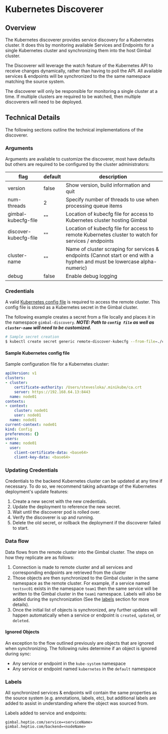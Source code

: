 # Kubernetes Discoverer

## Overview

The Kubernetes discoverer provides service discovery for a Kubernetes cluster. It does this by monitoring available Services and Endpoints for a single Kubernetes cluster and synchronizing them into the host Gimbal cluster.

The Discoverer will leverage the watch feature of the Kubernetes API to receive changes dynamically, rather than having to poll the API. All available services & endpoints will be synchronized to the the same namespace matching the source system.

The discoverer will only be responsible for monitoring a single cluster at a time. If multiple clusters are required to be watched, then multiple discoverers will need to be deployed.

## Technical Details

The following sections outline the technical implementations of the discoverer.

### Arguments

Arguments are available to customize the discoverer, most have defaults but others are required to be configured by the cluster administrators:

| flag  | default  | description  |
|---|---|---|
| version  |  false | Show version, build information and quit  
| num-threads  | 2  |  Specify number of threads to use when processing queue items
| gimbal-kubecfg-file  | ""  | Location of kubecfg file for access to Kubernetes cluster hosting Gimbal
| discover-kubecfg-file | ""  | Location of kubecfg file for access to remote Kubernetes cluster to watch for services / endpoints 
| cluster-name  | ""  |   Name of cluster scraping for services & endpoints (Cannot start or end with a hyphen and must be lowercase alpha-numeric)
| debug | false | Enable debug logging 

### Credentials

A valid [Kubernetes config file](https://kubernetes.io/docs/tasks/access-application-cluster/configure-access-multiple-clusters/) is required to access the remote cluster. This config file is stored as a Kubernetes secret in the Gimbal cluster. 

The following example creates a secret from a file locally and places it in the namespace `gimbal-discovery`. **_NOTE: Path to `config file` as well as `cluster-name` will need to be customized._**

```bash
# Sample secret creation
$ kubectl create secret generic remote-discover-kubecfg --from-file=./config --from-literal=cluster-name=nodek8s -n gimbal-discovery
```

#### Sample Kubernetes config file

Sample configuration file for a Kubernetes cluster:

```yaml
apiVersion: v1
clusters:
- cluster:
    certificate-authority: /Users/stevesloka/.minikube/ca.crt
    server: https://192.168.64.13:8443
  name: node01
contexts:
- context:
    cluster: node01
    user: node01
  name: node01
current-context: node01
kind: Config
preferences: {}
users:
- name: node01
  user:
    client-certificate-data: <base64>
    client-key-data: <base64>
```

### Updating Credentials

Credentials to the backend Kubernetes cluster can be updated at any time if necessary. To do so, we recommend taking advantage of the Kubernetes deployment's update features:

1. Create a new secret with the new credentials.
2. Update the deployment to reference the new secret.
3. Wait until the discoverer pod is rolled over.
4. Verify the discoverer is up and running.
5. Delete the old secret, or rollback the deployment if the discoverer failed to start.

### Data flow

Data flows from the remote cluster into the Gimbal cluster. The steps on how they replicate are as follows:

1. Connection is made to remote cluster and all services and corresponding endpoints are retrieved from the cluster
2. Those objects are then synchronized to the Gimbal cluster in the same namespace as the remote cluster. For example, if a service named `testsvc01` exists in the namespace `team1` then the same service will be written to the Gimbal cluster in the `team1` namespace. Labels will also be added during the synchronization (See the [labels](#labels) section for more details).
3. Once the initial list of objects is synchronized, any further updates will happen automatically when a service or endpoint is `created`, `updated`, or `deleted`.

#### Ignored Objects

An exception to the flow outlined previously are objects that are ignored when synchronizing. The following rules determine if an object is ignored during sync:
- Any service or endpoint in the `kube-system` namespace
- Any service or endpoint named `kubernetes` in the `default` namespace

### Labels

All synchronized services & endpoints will contain the same properties as the source system (e.g. annotations, labels, etc), but additional labels are added to assist in understanding where the object was sourced from.

Labels added to service and endpoints:
```
gimbal.heptio.com/service=<serviceName>
gimbal.heptio.com/backend=<nodeName>
```